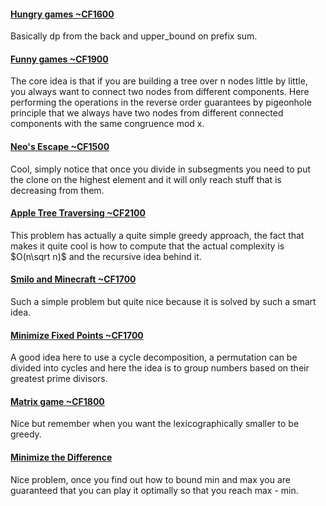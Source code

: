 #### [Hungry games ~CF1600](https://codeforces.com/contest/1994)

Basically dp from the back and upper_bound on prefix sum.

#### [Funny games ~CF1900](https://codeforces.com/contest/1994)

The core idea is that if you are building a tree over n nodes little by little, you always want to connect two nodes from different components. Here performing the operations in the reverse order guarantees by pigeonhole principle that we always have two nodes from different connected components with the same congruence mod x. 

#### [Neo's Escape ~CF1500](https://codeforces.com/contest/2108/problem/C)

Cool, simply notice that once you divide in subsegments you need to put the clone on the highest element and it will only reach stuff that is decreasing from them.

#### [Apple Tree Traversing ~CF2100](https://codeforces.com/contest/2107/problem/D)

This problem has actually a quite simple greedy approach, the fact that makes it quite cool is how to compute that the actual complexity is $O(n\sqrt n)$ and the recursive idea behind it. 

#### [Smilo and Minecraft ~CF1700](https://codeforces.com/contest/2113/problem/C)

Such a simple problem but quite nice because it is solved by such a smart idea. 

#### [Minimize Fixed Points ~CF1700](https://codeforces.com/contest/2123/problem/F)

A good idea here to use a cycle decomposition, a permutation can be divided into cycles and here the idea is to group numbers based on their greatest prime divisors. 

#### [Matrix game ~CF1800](https://codeforces.com/contest/2120/problem/D)

Nice but remember when you want the lexicographically smaller to be greedy. 

#### [Minimize the Difference](https://codeforces.com/contest/2013/problem/D)

Nice problem, once you find out how to bound min and max you are guaranteed that you can play it optimally so that you reach max - min. 
